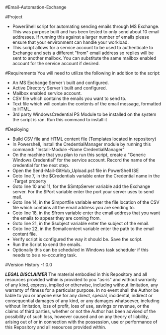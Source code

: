 #Email-Automation-Exchange

#Project
- PowerShell script for automating sending emails through MS Exchange.  This was purpose built and has been tested to only send about 10 email addresses. If running this against a larger number of emails please ensure that your environment can handle your workload.  
- This script allows for a service account to be used to authenticate to Exchange and sets a different "from" email address so replies will be sent to another mailbox. You can substitute the same mailbox enabled account for the service account if desired.  

#Requirements
You will need to utilize the following in addition to the script:
- An MS Exchange Server \ built and configured.
- Active Directory Server \ built and configured.
- Mailbox enabled service account.  
- CSV file which contains the emails you want to send to.
- Text file which will contain the contents of the email message, formatted in HTML.
- 3rd party WindowsCredential PS Module to be installed on the system the script is ran.  Run this command to install it 

#Deploying
- Build CSV file and HTML content file (Templates located in repository)
- In Powershell, install the CredentialManager module by running this command: "Install-Module -Name CredentialManager"
- On the machine that you plan to run this script, create a "Generic Windows Credential" for the service account.  Record the name of the credential for the next step.
- Open the Send-Mail-GitHub_Upload.ps1 file in PowerShell ISE
- Goto line 7, in the $Credentials variable enter the Credential name in the -Target property
- Goto line 10 and 11, for the $SmtpServer variable add the Exchange server.  For the $Port variable enter the port your server uses to send mail.
- Goto line 14, in the $importfile variable enter the file location of the CSV file which contains all the email address you are sending to.
- Goto line 18, in the $from variable enter the email address that you want the emails to appear they are coming from.
- Goto line 21, in the $subject variable enter the subject of the email.
- Goto line 22, in the $emailcontent variable enter the path to the email content file.
- Verify script is configured the way it should be.  Save the script.
- Run the Script to send the emails.
- Optionally this can be scheduled in Windows task scheduler if this needs to be a re-occuring task.     

#Version History
-1.0.0

***LEGAL DISCLAIMER***
The material embodied in this Repository and all resources provided within is provided to you "as-is" and without warranty of any kind, express, implied or otherwise, including without limitation, any warranty of fitness for a particular purpose. In no event shall the Author be liable to you or anyone else for any direct, special, incidental, indirect or consequential damages of any kind, or any damages whatsoever, including without limitation, loss of profit, loss of use, savings or revenue, or the claims of third parties, whether or not the Author has been advised of the possibility of such loss, however caused and on any theory of liability, arising out of or in connection with the possession, use or performance of this Repository and all resources provided within.
